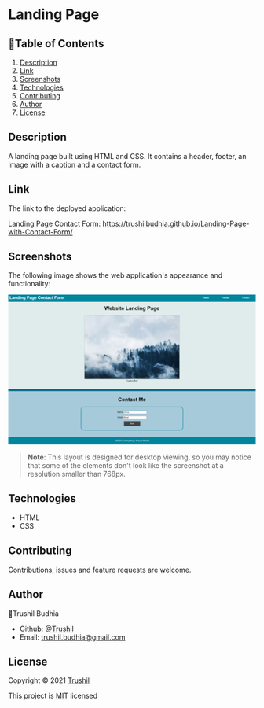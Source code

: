 # Landing Page

## 📖Table of Contents
1. [Description](#description)
2. [Link](#Link)
3. [Screenshots](#Screenshots)
4. [Technologies](#Technologies)
5. [Contributing](#Contributing)
6. [Author](#Author)
7. [License](#License)

## Description

A landing page built using HTML and CSS. It contains a header, footer, an image with a caption and a contact form. 

## Link

The link to the deployed application:

Landing Page Contact Form: https://trushilbudhia.github.io/Landing-Page-with-Contact-Form/

## Screenshots

The following image shows the web application's appearance and functionality:

![The webpage includes a navigation bar, a header image, and a contact form](./assets/images/Landing-Page-Project-screenshot.png)

> **Note**: This layout is designed for desktop viewing, so you may notice that some of the elements don't look like the screenshot at a resolution smaller than 768px.

## Technologies
- HTML
- CSS

## Contributing
Contributions, issues and feature requests are welcome.

## Author
👤Trushil Budhia
- Github: [@Trushil](https://github.com/TrushilBudhia)
- Email: trushil.budhia@gmail.com

## License
Copyright © 2021 [Trushil](https://github.com/TrushilBudhia)

This project is [MIT](./LICENSE.md) licensed
